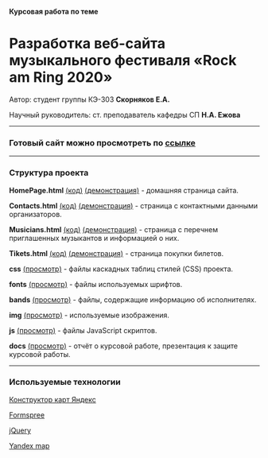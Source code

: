 ﻿**Курсовая работа по теме**
# Разработка веб-сайта музыкального фестиваля «Rock am Ring 2020»

Автор: cтудент группы КЭ-303 **Скорняков Е.А.**

Научный руководитель: cт. преподаватель кафедры СП **Н.А. Ежова** 

--------------------------------------------------------------
### Готовый сайт можно просмотреть по [ссылке](https://ottrer19.github.io/RockAmRing2020/HomePage.html)

-------------------------------------------------------------

### Структура проекта
**HomePage.html** [(код)](https://github.com/Ottrer19/RockAmRing2020/blob/master/HomePage.html) [(демонстрация)](https://ottrer19.github.io/RockAmRing2020/HomePage.html) - домашняя страница сайта.

**Contacts.html** [(код)](https://github.com/Ottrer19/RockAmRing2020/blob/master/Contacts.html) [(демонстрация)](https://ottrer19.github.io/RockAmRing2020/Contacts.html) - страница с контактными данными организаторов.

**Musicians.html** [(код)](https://github.com/Ottrer19/RockAmRing2020/blob/master/Musicians.html) [(демонстрация)](https://ottrer19.github.io/RockAmRing2020/Musicians.html) - страница с перечнем приглашенных музыкантов и информацией о них.

**Tikets.html** [(код)](https://github.com/Ottrer19/RockAmRing2020/blob/master/Tikets.html) [(демонстрация)](https://ottrer19.github.io/RockAmRing2020/Tikets.html) - страница покупки билетов.

**css** [(просмотр)](https://github.com/Ottrer19/RockAmRing2020/tree/master/css) - файлы каскадных таблиц стилей (CSS) проекта.

**fonts** [(просмотр)](https://github.com/Ottrer19/RockAmRing2020/tree/master/fonts) - файлы используемых шрифтов.

**bands** [(просмотр)](https://github.com/Ottrer19/RockAmRing2020/tree/master/bands) - файлы, содержащие информацию об исполнителях.

**img** [(просмотр)](https://github.com/Ottrer19/RockAmRing2020/tree/master/img) - используемые изображения.

**js** [(просмотр)](https://github.com/Ottrer19/RockAmRing2020/tree/master/js) - файлы JavaScript скриптов. 

**docs** [(просмотр)](https://github.com/Ottrer19/RockAmRing2020/tree/master/docs) - отчёт о курсовой работе, презентация к защите курсовой работы. 

-------------------------------------------------------------

### Используемые технологии

[Конструктор карт Яндекс](https://yandex.ru/map-constructor/)

[Formspree](https://formspree.io/register)

[jQuery](https://jquery.com/)

[Yandex map](https://yandex.ru/maps/)
